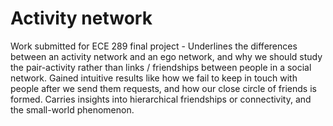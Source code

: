 # Activity network

Work submitted for ECE 289 final project - 
Underlines the differences between an activity network and an ego network, and why we should study the pair-activity rather than links / friendships between people in a social network. Gained intuitive results like how we fail to keep in touch with people after we send them requests, and how our close circle of friends is formed. Carries insights into hierarchical friendships or connectivity, and the small-world phenomenon.  